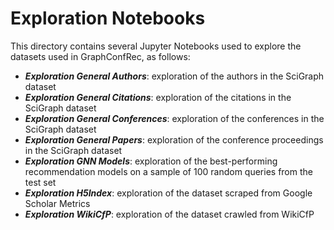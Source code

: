 # Exploration Notebooks

This directory contains several Jupyter Notebooks used to explore the datasets used in GraphConfRec, as follows:
 - **_Exploration General Authors_**: exploration of the authors in the SciGraph dataset
 - **_Exploration General Citations_**: exploration of the citations in the SciGraph dataset
 - **_Exploration General Conferences_**: exploration of the conferences in the SciGraph dataset
 - **_Exploration General Papers_**: exploration of the conference proceedings in the SciGraph dataset
 - **_Exploration GNN Models_**: exploration of the best-performing recommendation models on a sample of 100 random queries from the test set
 - **_Exploration H5Index_**: exploration of the dataset scraped from Google Scholar Metrics
 - **_Exploration WikiCfP_**: exploration of the dataset crawled from WikiCfP
